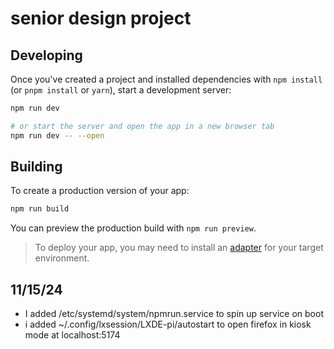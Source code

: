 # senior design project
## Developing

Once you've created a project and installed dependencies with `npm install` (or `pnpm install` or `yarn`), start a development server:

```bash
npm run dev

# or start the server and open the app in a new browser tab
npm run dev -- --open
```

## Building

To create a production version of your app:

```bash
npm run build
```

You can preview the production build with `npm run preview`.

> To deploy your app, you may need to install an [adapter](https://svelte.dev/docs/kit/adapters) for your target environment.

## 11/15/24
- I added /etc/systemd/system/npmrun.service to spin up service on boot
- i added ~/.config/lxsession/LXDE-pi/autostart to open firefox in kiosk mode at localhost:5174


